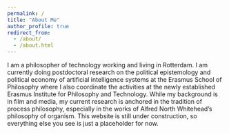 ```yaml
---
permalink: /
title: "About Me"
author_profile: true
redirect_from: 
  - /about/
  - /about.html
---
```


I am a philosopher of technology working and living in Rotterdam. I am currently doing postdoctoral research on the political epistemology and political economy of artificial intelligence systems at the Erasmus School of Philosophy where I also coordinate the activities at the newly established Erasmus Institute for Philosophy and Technology. 
While my background is in film and media, my current research is anchored in the tradition of process philosophy, especially in the works of Alfred North Whitehead’s philosophy of organism. 
This website is still under construction, so everything else you see is just a placeholder for now.  


